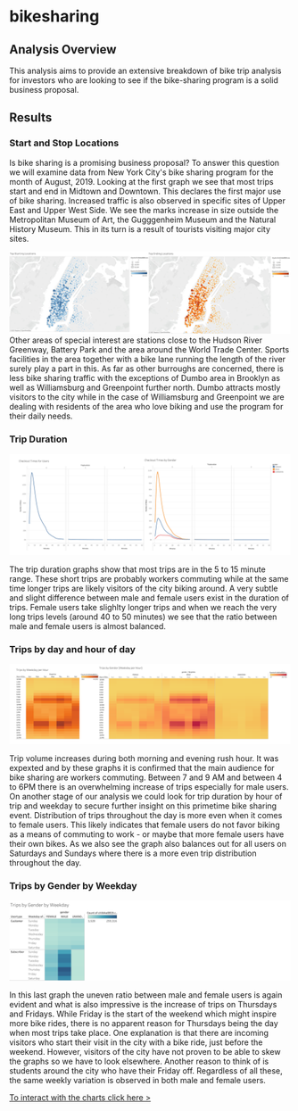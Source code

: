 # bikesharing

## Analysis Overview
This analysis aims to provide an extensive breakdown of bike trip analysis for investors who are looking to see if the bike-sharing program is a solid business proposal. 

## Results
### Start and Stop Locations
Is bike sharing is a promising business proposal? To answer this question we will examine data from New York City's bike sharing program for the month of August, 2019. Looking at the first graph we see that most trips start and end in Midtown and Downtown. This declares the first major use of bike sharing. 
Increased traffic is also observed in specific sites of Upper East and Upper West Side. We see the marks increase in size outside the Metropolitan Museum of Art, the Gugggenheim Museum and the Natural History Museum. This in its turn is a result of tourists visiting major city sites. 

![](images/startend.png)
Other areas of special interest are stations close to the Hudson River Greenway, Battery Park and the area around the World Trade Center. Sports facilities in the area together with a bike lane running the length of the river surely play a part in this. As far as other burroughs are concerned, there is less bike sharing traffic with the exceptions of Dumbo area in Brooklyn as well as Williamsburg and Greenpoint further north. Dumbo attracts mostly visitors to the city while in the case of Williamsburg and Greenpoint we are dealing with residents of the area who love biking and use the program for their daily needs. 

### Trip Duration

![](images/checkout.png)

The trip duration graphs show that most trips are in the 5 to 15 minute range. These short trips are probably workers commuting while at the same time longer trips are likely visitors of the city biking around. A very subtle and slight difference between male and female users exist in the duration of trips. Female users take slighlty longer trips and when we reach the very long trips levels (around 40 to 50 minutes) we see that the ratio between male and female users is almost balanced.

### Trips by day and hour of day

![](images/hour.png)

Trip volume increases during both morning and evening rush hour. It was expexted and by these graphs it is confirmed that the main audience for bike sharing are workers commuting. Between 7 and 9 AM and between 4 to 6PM there is an overwhelming increase of trips especially for male users. On another stage of our analysis we could look for trip duration by hour of trip and weekday to secure further insight on this primetime bike sharing event. Distribution of trips throughout the day is more even when it comes to female users. This likely indicates that female users do not favor biking as a means of commuting to work - or maybe that more female users have their own bikes. As we also see the graph also balances out for all users on Saturdays and Sundays where there is a more even trip distribution throughout the day. 

### Trips by Gender by Weekday

![](images/gender_day.png)

In this last graph the uneven ratio between male and female users is again evident and what is also impressive is the increase of trips on Thursdays and Fridays. While Friday is the start of the weekend which might inspire more bike rides, there is no apparent reason for Thursdays being the day when most trips take place. One explanation is that there are incoming visitors who start their visit in the city with a bike ride, just before the weekend. However, visitors of the city have not proven to be able to skew the graphs so we have to look elsewhere. Another reason to think of is students around the city who have their Friday off. Regardless of all these, the same weekly variation is observed in both male and female users. 


[To interact with the charts click here >](https://public.tableau.com/views/citibike2_16317409939030/BikeSharing?:language=en-US&publish=yes&:display_count=n&:origin=viz_share_link)
